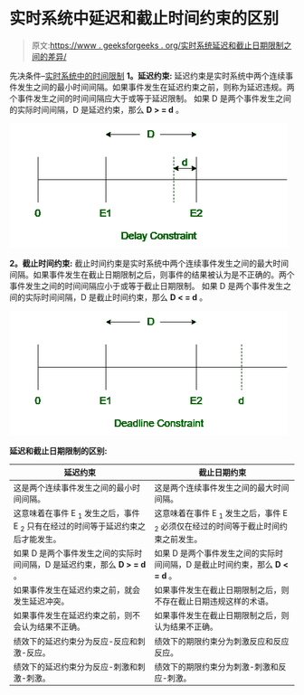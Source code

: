 # 实时系统中延迟和截止时间约束的区别

> 原文:[https://www . geeksforgeeks . org/实时系统延迟和截止日期限制之间的差异/](https://www.geeksforgeeks.org/difference-between-delay-and-deadline-constraint-in-real-time-system/)

先决条件–[实时系统中的时间限制](https://www.geeksforgeeks.org/timing-constraints-in-real-time-system/)
**1。延迟约束:**
延迟约束是实时系统中两个连续事件发生之间的最小时间间隔。如果事件发生在延迟约束之前，则称为延迟违规。两个事件发生之间的时间间隔应大于或等于延迟限制。
如果 D 是两个事件发生之间的实际时间间隔，D 是延迟约束，那么 **D > = d** 。

![](img/572b0a662002875c62c4e5e3286c23db.png)

**2。截止时间约束:**
截止时间约束是实时系统中两个连续事件发生之间的最大时间间隔。如果事件发生在截止日期限制之后，则事件的结果被认为是不正确的。两个事件发生之间的时间间隔应小于或等于截止日期限制。
如果 D 是两个事件发生之间的实际时间间隔，D 是截止时间约束，那么 **D < = d** 。

![](img/49cb6bae8a262eaa9a66d80ecd621a1f.png)

**延迟和截止日期限制的区别:**

<center>

| 延迟约束 | 截止日期约束 |
| --- | --- |
| 这是两个连续事件发生之间的最小时间间隔。 | 这是两个连续事件发生之间的最大时间间隔。 |
| 这意味着在事件 E <sub>1</sub> 发生之后，事件 E <sub>2</sub> 只有在经过的时间等于延迟约束之后才能发生。 | 这意味着在事件 E <sub>1</sub> 发生之后，事件 E <sub>2</sub> 必须仅在经过的时间等于截止时间约束之前发生。 |
| 如果 D 是两个事件发生之间的实际时间间隔，D 是延迟约束，那么 **D > = d** 。 | 如果 D 是两个事件发生之间的实际时间间隔，D 是截止时间约束，那么 **D < = d** 。 |
| 如果事件发生在延迟约束之前，就会发生延迟冲突。 | 如果事件发生在截止日期限制之后，则不存在截止日期违规这样的术语。 |
| 如果事件发生在延迟约束之前，则不会认为结果不正确。 | 如果事件发生在截止日期限制之后，则认为结果不正确。 |
| 绩效下的延迟约束分为反应-反应和刺激-反应。 | 绩效下的期限约束分为刺激反应和反应反应。 |
| 绩效下的延迟约束分为反应-刺激和刺激-刺激。 | 绩效下的期限约束分为刺激-刺激和反应-刺激。 |

</center>